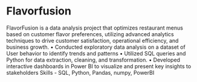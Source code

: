 # Flavorfusion
FlavorFusion is a data analysis project that optimizes restaurant menus based on customer flavor preferences, utilizing advanced analytics techniques to drive customer satisfaction, operational efficiency, and business growth.
•	Conducted exploratory data analysis on a dataset of User behavior to identify trends and patterns 
•	Utilized SQL queries and Python for data extraction, cleaning, and transformation. 
•	Developed interactive dashboards in Power BI to visualize and present key insights to stakeholders 
Skills - SQL, Python, Pandas, numpy, PowerBI 
